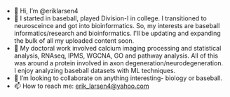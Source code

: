 - 👋 Hi, I’m @eriklarsen4
- 👀 I started in baseball, played Division-I in college. I transitioned to neurosceince and got into bioinformatics. So, my interests are baseball informatics/research and bioinformatics. I'll be updating and expanding the bulk of all my uploaded content soon.
- 🌱 My doctoral work involved calcium imaging processing and statistical analysis, RNAseq, IPMS, WGCNA, GO and pathway analysis. All of this was around a protein involved in axon degeneration/neurodegeneration. I enjoy analyzing baseball datasets with ML techniques.
- 💞️ I’m looking to collaborate on anything interesting- biology or baseball.
- 📫 How to reach me: erik_larsen4@yahoo.com

<!---
eriklarsen4/eriklarsen4 is a ✨ special ✨ repository because its `README.md` (this file) appears on your GitHub profile.
You can click the Preview link to take a look at your changes.
--->
